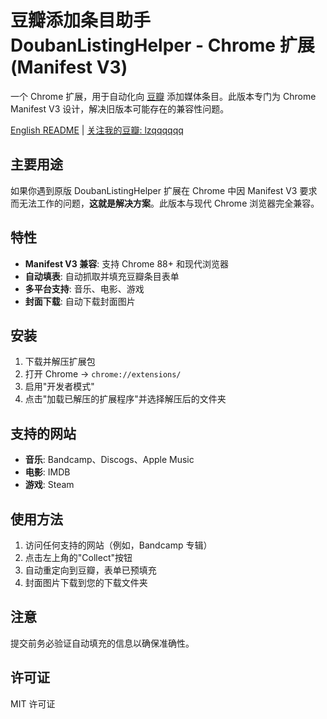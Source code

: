 # 豆瓣添加条目助手 DoubanListingHelper - Chrome 扩展 (Manifest V3)

一个 Chrome 扩展，用于自动化向 [豆瓣](https://www.douban.com/) 添加媒体条目。此版本专门为 Chrome Manifest V3 设计，解决旧版本可能存在的兼容性问题。

[English README](./README.md) | [关注我的豆瓣: lzqqqqqq](https://www.douban.com/people/49528893/)

## 主要用途

如果你遇到原版 DoubanListingHelper 扩展在 Chrome 中因 Manifest V3 要求而无法工作的问题，**这就是解决方案**。此版本与现代 Chrome 浏览器完全兼容。

## 特性

- **Manifest V3 兼容**: 支持 Chrome 88+ 和现代浏览器
- **自动填表**: 自动抓取并填充豆瓣条目表单
- **多平台支持**: 音乐、电影、游戏
- **封面下载**: 自动下载封面图片

## 安装

1. 下载并解压扩展包
2. 打开 Chrome → `chrome://extensions/`
3. 启用"开发者模式"
4. 点击"加载已解压的扩展程序"并选择解压后的文件夹

## 支持的网站

- **音乐**: Bandcamp、Discogs、Apple Music
- **电影**: IMDB
- **游戏**: Steam

## 使用方法

1. 访问任何支持的网站（例如，Bandcamp 专辑）
2. 点击左上角的"Collect"按钮
3. 自动重定向到豆瓣，表单已预填充
4. 封面图片下载到您的下载文件夹

## 注意

提交前务必验证自动填充的信息以确保准确性。

## 许可证

MIT 许可证 
